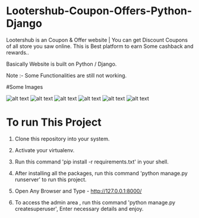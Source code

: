 # Lootershub-Coupon-Offers-Python-Django

 Lootershub is an Coupon & Offer website | You can get Discount Coupons of all store you saw online. This is Best platform to earn Some cashback and rewards..
 
Basically Website is built on Python / Django.
 
Note :- Some Functionalities are still not working.


#Some Images

![alt text](https://github.com/[siddheshgarud]/[Lootershub-Coupon-Offers-Python-Django]/blob/[master]/image.jpg?raw=true)
![alt text](https://github.com/[username]/[reponame]/blob/[branch]/Screenshot1.png?raw=true)
![alt text](https://github.com/[username]/[reponame]/blob/[branch]/image.jpg?raw=true)
![alt text](https://github.com/[username]/[reponame]/blob/[branch]/image.jpg?raw=true)
![alt text](https://github.com/[username]/[reponame]/blob/[branch]/image.jpg?raw=true)
![alt text](https://github.com/[username]/[reponame]/blob/[branch]/image.jpg?raw=true)

























# To run This Project
1. Clone this repository into your system.

2. Activate your virtualenv.

3. Run this command 'pip install -r requirements.txt' in your shell.

4. After installing all the packages, run this command 'python manage.py runserver' to run this project.

5. Open Any Browser and Type - http://127.0.0.1:8000/

6. To access the admin area , run this command 'python manage.py createsuperuser', Enter necessary details and enjoy.
